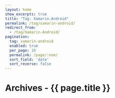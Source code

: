 ```yaml
---
layout: home
show_excerpts: true
title: "Tag: Xamarin.Android"
permalink: /tag/xamarin-android/
redirect_from:
  - /tag/Xamarin-Android/
pagination:
  tag: xamarin-android
  enabled: true
  per_page: 10
  permalink: /page/:num/
  sort_field: 'date'
  sort_reverse: false
---
```


<h1>Archives - {{ page.title }}</h1>
